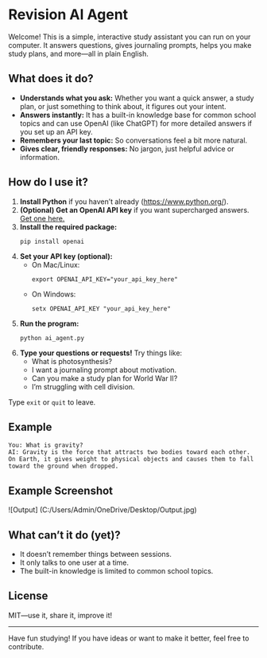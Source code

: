# Revision AI Agent

Welcome! This is a simple, interactive study assistant you can run on your computer. It answers questions, gives journaling prompts, helps you make study plans, and more—all in plain English.

## What does it do?

- **Understands what you ask:** Whether you want a quick answer, a study plan, or just something to think about, it figures out your intent.
- **Answers instantly:** It has a built-in knowledge base for common school topics and can use OpenAI (like ChatGPT) for more detailed answers if you set up an API key.
- **Remembers your last topic:** So conversations feel a bit more natural.
- **Gives clear, friendly responses:** No jargon, just helpful advice or information.

## How do I use it?

1. **Install Python** if you haven’t already (https://www.python.org/).
2. **(Optional) Get an OpenAI API key** if you want supercharged answers. [Get one here.](https://platform.openai.com/)
3. **Install the required package:**
   ```
   pip install openai
   ```
4. **Set your API key (optional):**
   - On Mac/Linux:
     ```
     export OPENAI_API_KEY="your_api_key_here"
     ```
   - On Windows:
     ```
     setx OPENAI_API_KEY "your_api_key_here"
     ```
5. **Run the program:**
   ```
   python ai_agent.py
   ```
6. **Type your questions or requests!** Try things like:
   - What is photosynthesis?
   - I want a journaling prompt about motivation.
   - Can you make a study plan for World War II?
   - I’m struggling with cell division.

Type `exit` or `quit` to leave.

## Example

```
You: What is gravity?
AI: Gravity is the force that attracts two bodies toward each other. On Earth, it gives weight to physical objects and causes them to fall toward the ground when dropped.
```

## Example Screenshot

![Output]
(C:/Users/Admin/OneDrive/Desktop/Output.jpg)



## What can’t it do (yet)?

- It doesn’t remember things between sessions.
- It only talks to one user at a time.
- The built-in knowledge is limited to common school topics.

## License

MIT—use it, share it, improve it!

---

Have fun studying! If you have ideas or want to make it better, feel free to contribute.
